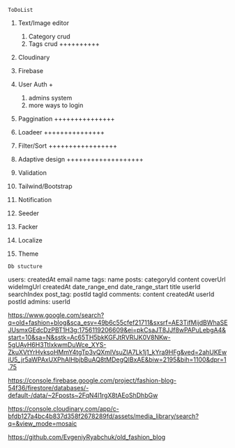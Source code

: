 




`ToDoList` 

1. Text/Image editor 
    1. Category crud 
    2. Tags crud ++++++++++


2. Cloudinary 
3. Firebase 
4. User Auth + 
    1. admins system 
    2. more ways to login 

5. Paggination +++++++++++++++
6. Loadeer +++++++++++++++
7. Filter/Sort +++++++++++++++++ 
8. Adaptive design +++++++++++++++++++
9. Validation 
10. Tailwind/Bootstrap 
11. Notification 
12. Seeder 
13. Facker 
14. Localize 
15. Theme 








`Db stucture` 

users:
    createdAt
    email
    name
tags:
    name
posts: 
    categoryId
    content
    coverUrl
    wideImgUrl
    createdAt
    date_range_end
    date_range_start
    title
    userId
    searchIndex 
post_tag: 
    postId
    tagId
comments:
    content 
    createdAt
    userId
    postId
admins: 
    userId



https://www.google.com/search?q=old+fashion+blog&sca_esv=49b6c55cfef21711&sxsrf=AE3TifMijdBWhaSEJUsmxGEdcDzPBT1H3g:1756119206609&ei=pkCsaJT8JJf8wPAPuLebgA4&start=10&sa=N&sstk=Ac65TH5bkKGFJtRVRIJK0V8NKw-5gUAyH6H3TtIxkwmDuWce_XYS-ZkuXVtYrHvksoHMmY4tgTp3vQXmIVsuZIA7Lk1j1_kYra9HFg&ved=2ahUKEwiU5_jr5aWPAxUXPhAIHbjbBuAQ8tMDegQIBxAE&biw=2195&bih=1100&dpr=1.75



https://console.firebase.google.com/project/fashion-blog-54f36/firestore/databases/-default-/data/~2Fposts~2FqN4l1rgX8tAEoShDhbGw

https://console.cloudinary.com/app/c-bfdb127a4bc4b837d358f2678289fd/assets/media_library/search?q=&view_mode=mosaic


https://github.com/EvgeniyRyabchuk/old_fashion_blog



